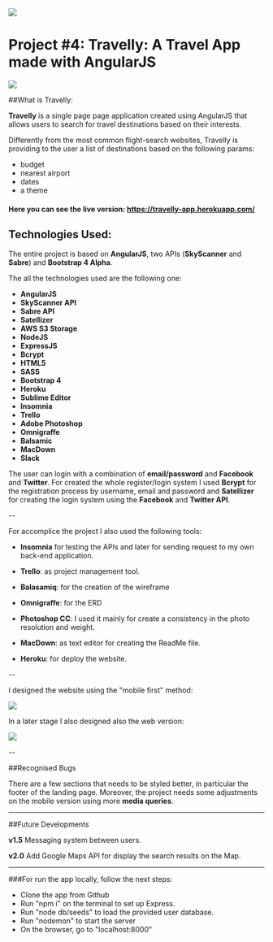 ![](https://ga-dash.s3.amazonaws.com/production/assets/logo-9f88ae6c9c3871690e33280fcf557f33.png) 

# Project #4: Travelly: A Travel App made with AngularJS

![](https://s3-eu-west-1.amazonaws.com/travelly/screenshot.png) 

##What is Travelly:

**Travelly** is a single page page application created using AngularJS that allows users to search for travel destinations based on their interests.

Differently from the most common flight-search websites, Travelly is providing to the user a list of destinations based on the following params:

- budget
- nearest airport
- dates
- a theme
 

#### Here you can see the live version: <https://travelly-app.herokuapp.com/>


## Technologies Used: 

The entire project is based on **AngularJS**, two APIs (**SkyScanner** and **Sabre**) and **Bootstrap 4 Alpha**.

The all the technologies used are the following one:

- **AngularJS**
- **SkyScanner API**
- **Sabre API**
- **Satellizer**
- **AWS S3 Storage**
- **NodeJS**
- **ExpressJS**
- **Bcrypt**
- **HTML5**
- **SASS**
- **Bootstrap 4**
- **Heroku**
- **Sublime Editor**
- **Insomnia**
- **Trello**
- **Adobe Photoshop**
- **Omnigraffe**
- **Balsamic**
- **MacDown**
- **Slack**

The user can login with a combination of **email/password** and **Facebook** and **Twitter**.
For created the whole register/login system I used **Bcrypt** for the registration process by username, email and password and **Satellizer** for creating the login system using the **Facebook** and **Twitter API**.

--

For accomplice the project I also used the following tools:

- **Insomnia** for testing the APIs and later for sending request to my own back-end application.

- **Trello**: as project management tool.

- **Balasamiq**: for the creation of the wireframe

- **Omnigraffe**: for the ERD

- **Photoshop CC**: I used it mainly for create a consistency in the photo resolution and weight.

- **MacDown**: as text editor for creating the ReadMe file.

- **Heroku**: for deploy the website.


--

I designed the website using the "mobile first" method:

![](https://s3-eu-west-1.amazonaws.com/travelly/Mobile+Mokeup.png)

In a later stage I also designed also the web version:

![](https://s3-eu-west-1.amazonaws.com/travelly/Desktop+Mokeup.png)

--



##Recognised Bugs

There are a few sections that needs to be styled better, in particular the footer of the landing page. Moreover, the project needs some adjustments on the mobile version using more **media queries**. 

---
##Future Developments

**v1.5**
Messaging system between users. 

**v2.0**
Add Google Maps API for display the search results on the Map.

---
###For run the app locally, follow the next steps:

- Clone the app from Github
- Run "npm i" on the terminal to set up Express.
- Run "node db/seeds" to load the provided user database.
- Run "nodemon" to start the server
- On the browser, go to "localhost:8000"